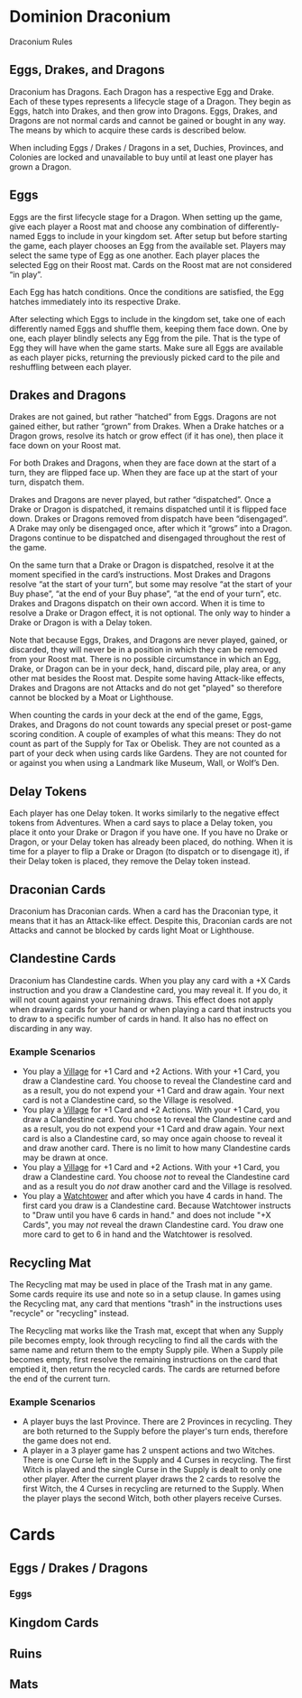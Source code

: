 # Dominion Draconium
Draconium Rules

## Eggs, Drakes, and Dragons
Draconium has Dragons. Each Dragon has a respective Egg and Drake. Each of these types represents a lifecycle stage of a Dragon. They begin as Eggs, hatch into Drakes, and then grow into Dragons. Eggs, Drakes, and Dragons are not normal cards and cannot be gained or bought in any way. The means by which to acquire these cards is described below.

When including Eggs / Drakes / Dragons in a set, Duchies, Provinces, and Colonies are locked and unavailable to buy until at least one player has grown a Dragon.

## Eggs
Eggs are the first lifecycle stage for a Dragon. When setting up the game, give each player a Roost mat and choose any combination of differently-named Eggs to include in your kingdom set. After setup but before starting the game, each player chooses an Egg from the available set. Players may select the same type of Egg as one another. Each player places the selected Egg on their Roost mat. Cards on the Roost mat are not considered “in play”.

Each Egg has hatch conditions. Once the conditions are satisfied, the Egg hatches immediately into its respective Drake.

After selecting which Eggs to include in the kingdom set, take one of each differently named Eggs and shuffle them, keeping them face down. One by one, each player blindly selects any Egg from the pile. That is the type of Egg they will have when the game starts. Make sure all Eggs are available as each player picks, returning the previously picked card to the pile and reshuffling between each player.

## Drakes and Dragons
Drakes are not gained, but rather “hatched” from Eggs. Dragons are not gained either, but rather “grown” from Drakes. When a Drake hatches or a Dragon grows, resolve its hatch or grow effect (if it has one), then place it face down on your Roost mat. 

For both Drakes and Dragons, when they are face down at the start of a turn, they are flipped face up. When they are face up at the start of your turn, dispatch them.

Drakes and Dragons are never played, but rather “dispatched”. Once a Drake or Dragon is dispatched, it remains dispatched until it is flipped face down. Drakes or Dragons removed from dispatch have been “disengaged”. A Drake may only be disengaged once, after which it “grows” into a Dragon. Dragons continue to be dispatched and disengaged throughout the rest of the game.

On the same turn that a Drake or Dragon is dispatched, resolve it at the moment specified in the card’s instructions. Most Drakes and Dragons resolve “at the start of your turn”, but some may resolve “at the start of your Buy phase”, “at the end of your Buy phase”, “at the end of your turn”, etc. Drakes and Dragons dispatch on their own accord. When it is time to resolve a Drake or Dragon effect, it is not optional. The only way to hinder a Drake or Dragon is with a Delay token.

Note that because Eggs, Drakes, and Dragons are never played, gained, or discarded, they will never be in a position in which they can be removed from your Roost mat. There is no possible circumstance in which an Egg, Drake, or Dragon can be in your deck, hand, discard pile, play area, or any other mat besides the Roost mat. Despite some having Attack-like effects, Drakes and Dragons are not Attacks and do not get "played" so therefore cannot be blocked by a Moat or Lighthouse.

When counting the cards in your deck at the end of the game, Eggs, Drakes, and Dragons do not count towards any special preset or post-game scoring condition. A couple of examples of what this means:
They do not count as part of the Supply for Tax or Obelisk.
They are not counted as a part of your deck when using cards like Gardens. 
They are not counted for or against you when using a Landmark like Museum, Wall, or Wolf’s Den.

## Delay Tokens
Each player has one Delay token. It works similarly to the negative effect tokens from Adventures. When a card says to place a Delay token, you place it onto your Drake or Dragon if you have one. If you have no Drake or Dragon, or your Delay token has already been placed, do nothing. When it is time for a player to flip a Drake or Dragon (to dispatch or to disengage it), if their Delay token is placed, they remove the Delay token instead.

## Draconian Cards
Draconium has Draconian cards. When a card has the Draconian type, it means that it has an Attack-like effect. Despite this, Draconian cards are not Attacks and cannot be blocked by cards light Moat or Lighthouse.

## Clandestine Cards
Draconium has Clandestine cards. When you play any card with a +X Cards instruction and you draw a Clandestine card, you may reveal it. If you do, it will not count against your remaining draws. This effect does not apply when drawing cards for your hand or when playing a card that instructs you to draw to a specific number of cards in hand. It also has no effect on discarding in any way.

### Example Scenarios
* You play a [Village](http://wiki.dominionstrategy.com/index.php/Village) for +1 Card and +2 Actions. With your +1 Card, you draw a Clandestine card. You choose to reveal the Clandestine card and as a result, you do not expend your +1 Card and draw again. Your next card is not a Clandestine card, so the Village is resolved.
* You play a [Village](http://wiki.dominionstrategy.com/index.php/Village) for +1 Card and +2 Actions. With your +1 Card, you draw a Clandestine card. You choose to reveal the Clandestine card and as a result, you do not expend your +1 Card and draw again. Your next card is also a Clandestine card, so may once again choose to reveal it and draw another card. There is no limit to how many Clandestine cards may be drawn at once.
* You play a [Village](http://wiki.dominionstrategy.com/index.php/Village) for +1 Card and +2 Actions. With your +1 Card, you draw a Clandestine card. You choose _not_ to reveal the Clandestine card and as a result you do _not_ draw another card and the Village is resolved.
* You play a [Watchtower](http://wiki.dominionstrategy.com/index.php/Watchtower) and after which you have 4 cards in hand. The first card you draw is a Clandestine card. Because Watchtower instructs to "Draw until you have 6 cards in hand." and does not include "+X Cards", you may _not_ reveal the drawn Clandestine card. You draw one more card to get to 6 in hand and the Watchtower is resolved.

## Recycling Mat
The Recycling mat may be used in place of the Trash mat in any game. Some cards require its use and note so in a setup clause. In games using the Recycling mat, any card that mentions "trash" in the instructions uses "recycle" or "recycling" instead.

The Recycling mat works like the Trash mat, except that when any Supply pile becomes empty, look through recycling to find all the cards with the same name and return them to the empty Supply pile. When a Supply pile becomes empty, first resolve the remaining instructions on the card that emptied it, then return the recycled cards. The cards are returned before the end of the current turn.

### Example Scenarios

* A player buys the last Province. There are 2 Provinces in recycling. They are both returned to the Supply before the player's turn ends, therefore the game does not end.
* A player in a 3 player game has 2 unspent actions and two Witches. There is one Curse left in the Supply and 4 Curses in recycling. The first Witch is played and the single Curse in the Supply is dealt to only one other player. After the current player draws the 2 cards to resolve the first Witch, the 4 Curses in recycling are returned to the Supply. When the player plays the second Witch, both other players receive Curses.

# Cards
## Eggs / Drakes / Dragons
### Eggs

## Kingdom Cards
## Ruins
## Mats
